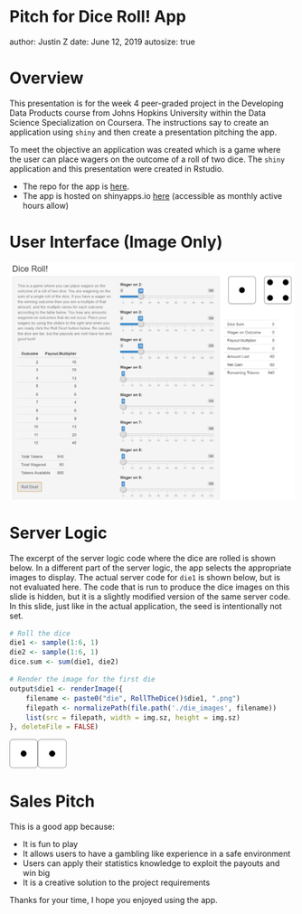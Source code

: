 Pitch for Dice Roll! App
========================================================
author: Justin Z
date: June 12, 2019
autosize: true


Overview
========================================================

This presentation is for the week 4 peer-graded project in the Developing Data
Products course from Johns Hopkins University within the Data Science
Specialization on Coursera. The instructions say to create an application using
`shiny` and then create a presentation pitching the app.

To meet the objective an application was created which is a game where the user
can place wagers on the outcome of a roll of two dice. The `shiny` application
and this presentation were created in Rstudio.
 - The repo for the app is [here][1].
 - The app is hosted on shinyapps.io [here][2] (accessible as monthly active
 hours allow)

[1]: https://github.com/jtzingsheim1/Dice-Roll-Application "GitHub repo for app"
[2]: https://jtzingsheim.shinyapps.io/Dice_Roll_Game/  "shinyapps.io"


User Interface (Image Only)
========================================================

![UI Screenshot](UI_Screenshot.png)


Server Logic
========================================================

The excerpt of the server logic code where the dice are rolled is shown below.
In a different part of the server logic, the app selects the appropriate images
to display. The actual server code for `die1` is shown below, but is not
evaluated here. The code that is run to produce the dice images on this slide is
hidden, but it is a slightly modified version of the same server code. In this
slide, just like in the actual application, the seed is intentionally not set.


```r
# Roll the dice
die1 <- sample(1:6, 1)
die2 <- sample(1:6, 1)
dice.sum <- sum(die1, die2)
```


```r
# Render the image for the first die
output$die1 <- renderImage({
    filename <- paste0("die", RollTheDice()$die1, ".png")
    filepath <- normalizePath(file.path('./die_images', filename))
    list(src = filepath, width = img.sz, height = img.sz)
}, deleteFile = FALSE)
```

<img src="die_images/die1.png" title="plot of chunk server3" alt="plot of chunk server3" width="10%" /><img src="die_images/die1.png" title="plot of chunk server3" alt="plot of chunk server3" width="10%" />


Sales Pitch
========================================================

This is a good app because:
 - It is fun to play
 - It allows users to have a gambling like experience in a safe environment
 - Users can apply their statistics knowledge to exploit the payouts and win big
 - It is a creative solution to the project requirements
 
Thanks for your time, I hope you enjoyed using the app.

